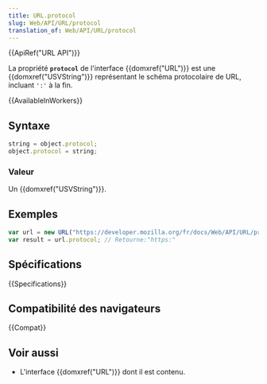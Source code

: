 ```yaml
---
title: URL.protocol
slug: Web/API/URL/protocol
translation_of: Web/API/URL/protocol
---
```


{{ApiRef("URL API")}}

La propriété **`protocol`** de l'interface {{domxref("URL")}} est une {{domxref("USVString")}} représentant le schéma protocolaire de URL, incluant `':'` à la fin.

{{AvailableInWorkers}}

## Syntaxe

```js
string = object.protocol;
object.protocol = string;
```

### Valeur

Un {{domxref("USVString")}}.

## Exemples

```js
var url = new URL("https://developer.mozilla.org/fr/docs/Web/API/URL/protocol");
var result = url.protocol; // Retourne:"https:"
```

## Spécifications

{{Specifications}}

## Compatibilité des navigateurs

{{Compat}}

## Voir aussi

- L'interface {{domxref("URL")}} dont il est contenu.
